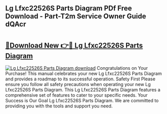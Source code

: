 ## Lg Lfxc22526S Parts Diagram PDf Free Download - Part-T2m Service Owner Guide dQAcr

# <h2><a href="http://dfhmg1e.blite.top/?on=Lg+Lfxc22526S+Parts+Diagram">🔗Download New 👉🔴 Lg Lfxc22526S Parts Diagram</a></h2>

[![Lg Lfxc22526S Parts Diagram download](https://i.imgur.com/lujVjoI.png)](http://dfhmg1e.blite.top/?on=Lg+Lfxc22526S+Parts+Diagram)
Congratulations on Your Purchase! This manual celebrates your new Lg Lfxc22526S Parts Diagram and provides a roadmap to its successful operation. Safety First Please ensure you follow all safety precautions when operating your new Lg Lfxc22526S Parts Diagram. This Lg Lfxc22526S Parts Diagram features a comprehensive set of features to cater to your specific needs. Your Success is Our Goal Lg Lfxc22526S Parts Diagram. We are committed to providing you with the tools and support you need.
